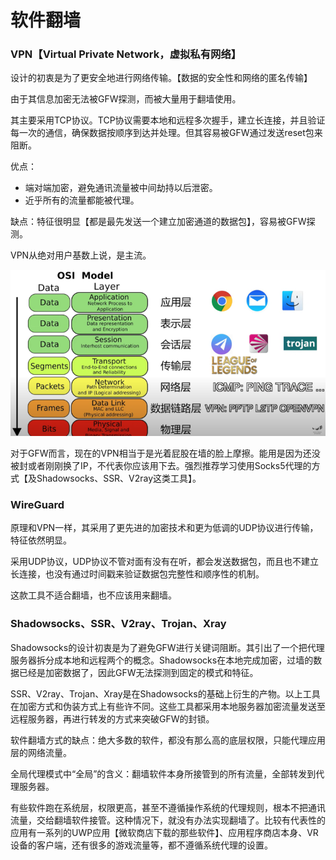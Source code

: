# 软件翻墙

### VPN【Virtual Private Network，虚拟私有网络】

设计的初衷是为了更安全地进行网络传输。【数据的安全性和网络的匿名传输】

由于其信息加密无法被GFW探测，而被大量用于翻墙使用。

其主要采用TCP协议。TCP协议需要本地和远程多次握手，建立长连接，并且验证每一次的通信，确保数据按顺序到达并处理。但其容易被GFW通过发送reset包来阻断。

优点：

* 端对端加密，避免通讯流量被中间劫持以后泄密。
* 近乎所有的流量都能被代理。

缺点：特征很明显【都是最先发送一个建立加密通道的数据包】，容易被GFW探测。

VPN从绝对用户基数上说，是主流。

![OSI-7层模型及相关翻墙软件所在的层级](../.gitbook/assets/image.png)

对于GFW而言，现在的VPN相当于是光着屁股在墙的脸上摩擦。能用是因为还没被封或者刚刚换了IP，不代表你应该用下去。强烈推荐学习使用Socks5代理的方式【及Shadowsocks、SSR、V2ray这类工具】。

### WireGuard

原理和VPN一样，其采用了更先进的加密技术和更为低调的UDP协议进行传输，特征依然明显。

采用UDP协议，UDP协议不管对面有没有在听，都会发送数据包，而且也不建立长连接，也没有通过时间戳来验证数据包完整性和顺序性的机制。

这款工具不适合翻墙，也不应该用来翻墙。

### Shadowsocks、SSR、V2ray、Trojan、Xray

Shadowsocks的设计初衷是为了避免GFW进行关键词阻断。其引出了一个把代理服务器拆分成本地和远程两个的概念。Shadowsocks在本地完成加密，过墙的数据已经是加密数据了，因此GFW无法探测到固定的模式和特征。

SSR、V2ray、Trojan、Xray是在Shadowsocks的基础上衍生的产物。以上工具在加密方式和伪装方式上有些许不同。这些工具都采用本地服务器加密流量发送至远程服务器，再进行转发的方式来突破GFW的封锁。

软件翻墙方式的缺点：绝大多数的软件，都没有那么高的底层权限，只能代理应用层的网络流量。

全局代理模式中“全局”的含义：翻墙软件本身所接管到的所有流量，全部转发到代理服务器。

有些软件跑在系统层，权限更高，甚至不遵循操作系统的代理规则，根本不把通讯流量，交给翻墙软件接管。这种情况下，就没有办法实现翻墙了。比较有代表性的应用有一系列的UWP应用【微软商店下载的那些软件】、应用程序商店本身、VR设备的客户端，还有很多的游戏流量等，都不遵循系统代理的设置。
